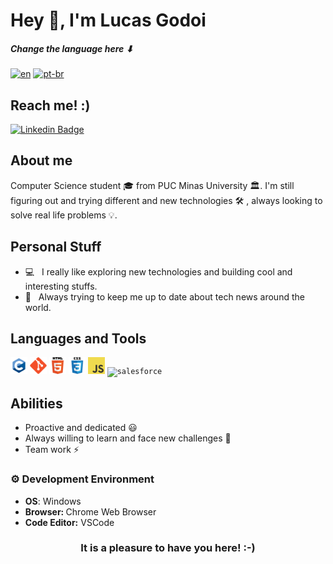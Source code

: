 # Hey 👋, I'm Lucas Godoi

##### Change the language here ⬇
[![en](https://img.shields.io/badge/lang-en-red.svg)](https://github.com/Lucas-Godoi/Lucas-Godoi/blob/main/README.md)
[![pt-br](https://img.shields.io/badge/lang-pt--br-green.svg)](https://github.com/Lucas-Godoi/Lucas-Godoi/blob/main/README.pt-br.md)


## Reach me! :)
[![Linkedin Badge](https://img.shields.io/badge/-LinkedIn-0e76a8?style=flat-square&logo=Linkedin&logoColor=white)](https://www.linkedin.com/in/godoi-lucas/)

## About me
Computer Science student 🎓 from PUC Minas University 🏛. I'm still figuring out and trying different and new technologies 🛠 , always looking to solve real life problems 💡.

## Personal Stuff
- 💻 &nbsp; I really like exploring new technologies and building cool and interesting stuffs.
- 📰 &nbsp; Always trying to keep me up to date about tech news around the world.

## Languages and Tools

<code><img height="27" src="https://raw.githubusercontent.com/github/explore/80688e429a7d4ef2fca1e82350fe8e3517d3494d/topics/c/c.png" alt="c"></code>
<code><img height="27" src="https://raw.githubusercontent.com/devicons/devicon/master/icons/git/git-original.svg" alt="git"></code>
<code><img height="27" src="https://raw.githubusercontent.com/github/explore/80688e429a7d4ef2fca1e82350fe8e3517d3494d/topics/html/html.png" alt="html"></code>
<code><img height="27" src="https://raw.githubusercontent.com/github/explore/80688e429a7d4ef2fca1e82350fe8e3517d3494d/topics/css/css.png" alt="css"></code>
<code><img height="27" src="https://raw.githubusercontent.com/github/explore/80688e429a7d4ef2fca1e82350fe8e3517d3494d/topics/javascript/javascript.png" alt="javascript"></code>
<code><img height="27" src="https://avatars.githubusercontent.com/u/453694?s=200&v=4" alt="salesforce"></code>

## Abilities
- Proactive and dedicated 😃
- Always willing to learn and face new challenges 🚀
- Team work ⚡

### ⚙️ Development Environment
 - <b>OS</b>: Windows
 - <b>Browser: </b> Chrome Web Browser
 - <b>Code Editor:</b> VSCode 	   

<h3 align="center"> It is a pleasure to have you here!  :-) </h3>
